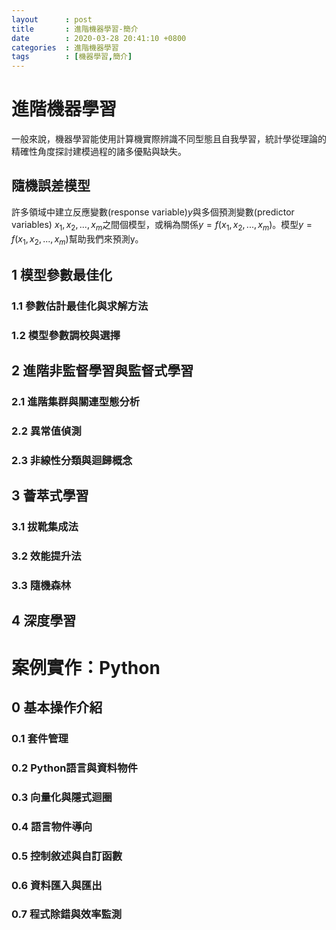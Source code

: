 ```yaml
---
layout      : post
title       : 進階機器學習-簡介
date        : 2020-03-28 20:41:10 +0800 
categories  : 進階機器學習  
tags        : [機器學習,簡介]
---
```


# 進階機器學習
一般來說，機器學習能使用計算機實際辨識不同型態且自我學習，統計學從理論的精確性角度探討建模過程的諸多優點與缺失。  

## 隨機誤差模型  
許多領域中建立反應變數(response variable)$y$與多個預測變數(predictor variables) $x_1, x_2, ... , x_m$之間個模型，或稱為關係$y=f(x_1,x_2,...,x_m)$。模型$y=f(x_1,x_2,...,x_m)$幫助我們來預測y。


## 1 模型參數最佳化

### 1.1 參數估計最佳化與求解方法
### 1.2 模型參數調校與選擇



## 2 進階非監督學習與監督式學習

### 2.1 進階集群與關連型態分析
### 2.2 異常值偵測
### 2.3 非線性分類與迴歸概念



## 3 薈萃式學習

### 3.1 拔靴集成法
### 3.2 效能提升法
### 3.3 隨機森林

## 4 深度學習


# 案例實作：Python

## 0 基本操作介紹

### 0.1 套件管理
### 0.2 Python語言與資料物件
### 0.3 向量化與隱式迴圈
### 0.4 語言物件導向
### 0.5 控制敘述與自訂函數
### 0.6 資料匯入與匯出
### 0.7 程式除錯與效率監測
